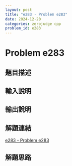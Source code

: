 ```yaml
---
layout: post
title: "e283 - Problem e283"
date: 2024-12-20
categories: zerojudge cpp
problem_id: e283
---
```


# Problem e283

## 題目描述



## 輸入說明



## 輸出說明



## 解題連結

[e283 - Problem e283](https://zerojudge.tw/ShowProblem?problemid=e283)

## 解題思路


